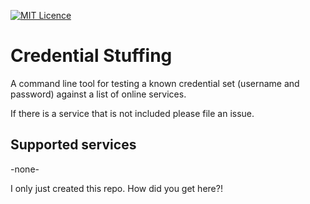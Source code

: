 
[![MIT Licence](https://badges.frapsoft.com/os/mit/mit.svg?v=103)](https://opensource.org/licenses/mit-license.php)

# Credential Stuffing

A command line tool for testing a known credential set (username and password) against a list of online services.

If there is a service that is not included please file an issue.

## Supported services

-none-

I only just created this repo.
How did you get here?!
